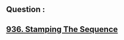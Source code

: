 ## Question : 
<h2> <a href="https://leetcode.com/problems/stamping-the-sequence/submissions/">936. Stamping The Sequence</a>
